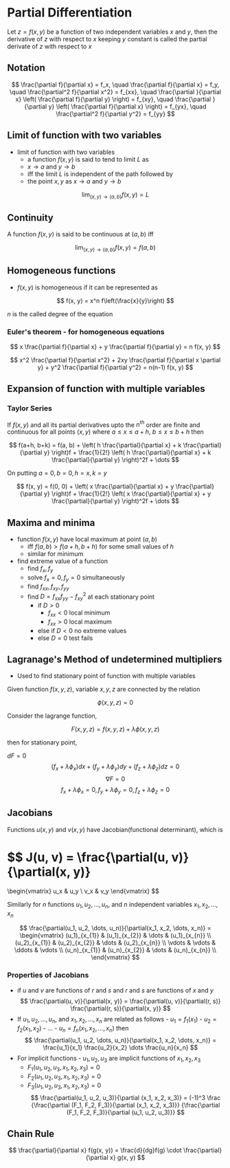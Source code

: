 # Partial Differentiation

Let $z = f(x, y)$ be a function of two independent variables $x$ and $y$,
then the derivative of $z$ with respect to $x$ keeping $y$ constant
is called the partial derivate of $z$ with respect to $x$

## Notation

$$
\frac{\partial f}{\partial x} =
f_x, \quad
\frac{\partial f}{\partial x} =
f_y, \quad
\frac{\partial^2 f}{\partial x^2} =
f_{xx}, \quad
\frac{\partial }{\partial x}
\left( \frac{\partial f}{\partial y} \right) =
f_{xy}, \quad
\frac{\partial }{\partial y}
\left( \frac{\partial f}{\partial x} \right) =
f_{yx}, \quad
\frac{\partial^2 f}{\partial y^2} =
f_{yy}
$$

## Limit of function with two variables

- limit of function with two variables
    - a function $f(x, y)$ is said to tend to limit $L$ as
    - $x \rightarrow a$ and $y \rightarrow b$
    - iff the limit $L$ is independent of the path followed by
    - the point $x, y$ as $x \rightarrow a$ and $y \rightarrow b$

$$
\lim_{(x, y) \rightarrow (a,b)} f(x, y) = L
$$

## Continuity

A function $f(x, y)$ is said to be continuous at $(a, b)$ iff

$$
\lim_{(x, y) \rightarrow (a,b)} f(x, y) = f(a, b)
$$

## Homogeneous functions

- $f(x, y)$ is homogeneous if it can be represented as

$$
f(x, y) = x^n f\left(\frac{x}{y}\right)
$$

$n$ is the called degree of the equation

### Euler's theorem - for homogeneous equations

$$
x \frac{\partial f}{\partial x} + y \frac{\partial f}{\partial y} = n f(x, y)
$$

$$
x^2 \frac{\partial f}{\partial x^2} +
2xy \frac{\partial f}{\partial x \partial y} +
y^2 \frac{\partial f}{\partial y^2}
= n(n-1) f(x, y)
$$

## Expansion of function with multiple variables

### Taylor Series

If $f(x, y)$ and all its partial derivatives upto the
$n^{th}$ order are finite and continuous for all points
$(x, y)$ where $a \le x \le a + h$, $b \le x \le b + h$ then

$$
f(a+h, b+k) = f(a, b) +
\left(
h \frac{\partial}{\partial x} +
k \frac{\partial}{\partial y}
\right)f +
\frac{1}{2!} \left(
h \frac{\partial}{\partial x} +
k \frac{\partial}{\partial y}
\right)^2f +
\dots
$$

On putting $a =0, b=0, h=x, k = y$

$$
f(x, y) = f(0, 0) +
\left(
x \frac{\partial}{\partial x} +
y \frac{\partial}{\partial y}
\right)f +
\frac{1}{2!} \left(
x \frac{\partial}{\partial x} +
y \frac{\partial}{\partial y}
\right)^2f +
\dots
$$

## Maxima and minima

- function $f(x,y)$ have local maximum at point $(a, b)$
    - iff $f(a, b) > f(a+h, b+h)$ for some small values of $h$
    - similar for minimum
- find extreme value of a function
    - find $f_x, f_y$
    - solve $f_x = 0, f_y = 0$ simultaneously
    - find $f_{xx}, f_{xy}, f_{yy}$
    - find $D = f_{xx}f_{yy} - f_{xy}^2$ at each stationary point
        - if $D>0$
            - $f_{xx} < 0$ local minimum
            - $f_{xx} > 0$ local maximum
        - else if $D<0$ no extreme values
        - else $D=0$ test fails

## Lagranage's Method of undetermined multipliers

- Used to find stationary point of function with multiple variables

Given function $f(x, y, z)$, variable $x, y, z$ are connected by the relation

$$
\phi(x, y, z) = 0
$$

Consider the lagrange function,

$$
F(x, y, z) = f(x, y, z) + \lambda \phi(x, y, z)
$$

then for stationary point,

$dF = 0$
$$
(f_{x} + \lambda \phi_{x}) dx +
(f_{y} + \lambda \phi_{y}) dy +
(f_{z} + \lambda \phi_{z}) dz = 0
$$
$$
\nabla F = 0
$$
$$
f_{x} + \lambda \phi_{x} = 0,
f_{y} + \lambda \phi_{y} = 0,
f_{z} + \lambda \phi_{z} = 0
$$

## Jacobians

Functions $u(x, y)$ and $v(x, y)$ have Jacobian(functional determinant), which is

$$
J(u, v) =
\frac{\partial(u, v)}{\partial(x, y)}
=
\begin{vmatrix}
    u_x & u_y \\
    v_x & v_y
\end{vmatrix}
$$

Similarly for $n$ functions $u_1, u_2, \dots, u_n$, and $n$ independent
variables $x_1, x_2, \dots, x_n$

$$
\frac{\partial(u_1, u_2, \dots, u_n)}{\partial(x_1, x_2, \dots, x_n)} =
\begin{vmatrix}
    (u_1)_{x_{1}} & (u_1)_{x_{2}} & \dots  & (u_1)_{x_{n}} \\
    (u_2)_{x_{1}} & (u_2)_{x_{2}} & \dots  & (u_2)_{x_{n}} \\
    \vdots        & \vdots        & \ddots & \vdots        \\
    (u_n)_{x_{1}} & (u_n)_{x_{2}} & \dots  & (u_n)_{x_{n}} \\
\end{vmatrix}
$$

### Properties of Jacobians

- if $u$ and $v$ are functions of $r$ and $s$ and $r$ and $s$ are
  functions of $x$ and $y$
  $$
  \frac{\partial(u, v)}{\partial(x, y)} =
  \frac{\partial(u, v)}{\partial(r, s)}
  \frac{\partial(r, s)}{\partial(x, y)}
  $$
- If $u_1, u_2, \dots, u_n$, and $x_1, x_2, \dots, x_n$ are related as
  follows
      - $u_1 = f_1(x_1)$
      - $u_2 = f_2(x_1, x_2)$
      - $\dots$
      - $u_n = f_n(x_1, x_2, \dots, x_n)$
  then
  $$
  \frac{\partial(u_1, u_2, \dots, u_n)}{\partial(x_1, x_2, \dots, x_n)} =
  \frac{u_1}{x_1} \frac{u_2}{x_2} \dots \frac{u_n}{x_n}
  $$
- For implicit functions - $u_1, u_2, u_3$ are implicit functions of $x_1, x_2, x_3$
    - $F_1(u_1, u_2, u_3, x_1, x_2, x_3) = 0$
    - $F_2(u_1, u_2, u_3, x_1, x_2, x_3) = 0$
    - $F_3(u_1, u_2, u_3, x_1, x_2, x_3) = 0$
  $$
  \frac{\partial(u_1, u_2, u_3)}{\partial (x_1, x_2, x_3)} =
  (-1)^3
  \frac
  {\frac{\partial (F_1, F_2, F_3)}{\partial (x_1, x_2, x_3)}}
  {\frac{\partial (F_1, F_2, F_3)}{\partial (u_1, u_2, u_3)}}
  $$

## Chain Rule

$$
\frac{\partial}{\partial x} f(g(x, y)) = \frac{d}{dg}f(g) \cdot \frac{\partial}{\partial x} g(x, y)
$$
